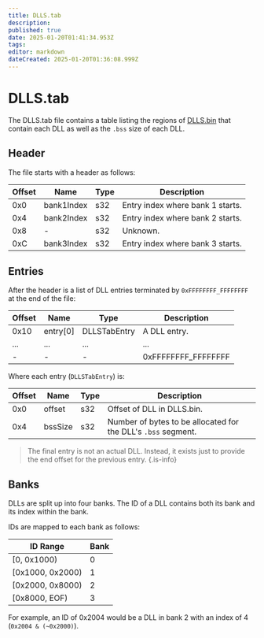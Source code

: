 ```yaml
---
title: DLLS.tab
description: 
published: true
date: 2025-01-20T01:41:34.953Z
tags: 
editor: markdown
dateCreated: 2025-01-20T01:36:08.999Z
---
```


# DLLS.tab
The DLLS.tab file contains a table listing the regions of [DLLS.bin](/projects/nintendo-64/dinosaur-planet/dll-system/dll-format) that contain each DLL as well as the `.bss` size of each DLL.

## Header
The file starts with a header as follows:

| Offset | Name | Type | Description |
|--------|------|------|-------------|
| 0x0 | bank1Index | s32 | Entry index where bank 1 starts. |
| 0x4 | bank2Index | s32 | Entry index where bank 2 starts. |
| 0x8 | - | s32 | Unknown. |
| 0xC | bank3Index | s32 | Entry index where bank 3 starts. |

## Entries
After the header is a list of DLL entries terminated by `0xFFFFFFFF_FFFFFFFF` at the end of the file:

| Offset | Name | Type | Description |
|--------|------|------|-------------|
| 0x10 | entry[0] | DLLSTabEntry | A DLL entry. |
| ... | ... | ... | ... |
| - | - | - | 0xFFFFFFFF_FFFFFFFF |

Where each entry (`DLLSTabEntry`) is:

| Offset | Name | Type | Description |
|--------|------|------|-------------|
| 0x0 | offset | s32 | Offset of DLL in DLLS.bin. |
| 0x4 | bssSize | s32 | Number of bytes to be allocated for the DLL's `.bss` segment.

> The final entry is not an actual DLL. Instead, it exists just to provide the end offset for the previous entry.
{.is-info}

## Banks
DLLs are split up into four banks. The ID of a DLL contains both its bank and its index within the bank.

IDs are mapped to each bank as follows:

| ID Range | Bank |
|----------|------|
| [0, 0x1000) | 0 |
| [0x1000, 0x2000) | 1 |
| [0x2000, 0x8000) | 2 |
| [0x8000, EOF) | 3 |

For example, an ID of 0x2004 would be a DLL in bank 2 with an index of 4 (`0x2004 & (~0x2000)`).
